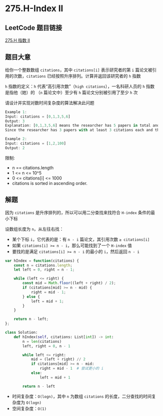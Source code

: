 # 275.H-Index II

## LeetCode 题目链接

[275.H 指数 II](https://leetcode.cn/problems/h-index-ii/)

## 题目大意

给你一个整数数组 `citations`，其中 `citations[i]` 表示研究者的第 `i` 篇论文被引用的次数，`citations` 已经按照升序排列。计算并返回该研究者的 `h` 指数

`h` 指数的定义：`h` 代表“高引用次数”（`high citations`），一名科研人员的 `h` 指数是指他（她）的 （`n` 篇论文中）至少有 `h` 篇论文分别被引用了至少 `h` 次

请设计并实现对数时间复杂度的算法解决此问题

```js
Example 1:
Input: citations = [0,1,3,5,6]
Output: 3
Explanation: [0,1,3,5,6] means the researcher has 5 papers in total and each of them had received 0, 1, 3, 5, 6 citations respectively.
Since the researcher has 3 papers with at least 3 citations each and the remaining two with no more than 3 citations each, their h-index is 3.

Example 2:
Input: citations = [1,2,100]
Output: 2
```

限制:
- n == citations.length
- 1 <= n <= 10^5
- 0 <= citations[i] <= 1000
- citations is sorted in ascending order.

## 解题

因为 `citations` 是升序排列的，所以可以用二分查找来找符合 `H-index` 条件的最小下标

设数组长度为 `n`，从左往右找：
- 某个下标 `i`，它代表的是：有 `n - i` 篇论文，其引用次数 `≥ citations[i]`
- 如果 `citations[i] >= n - i`，那么可能找到了一个 `H-index` 值
- 要找的是满足 `citations[i] >= n - i` 的最小的 `i`，然后返回 `n - i`

```js
var hIndex = function(citations) {
    const n = citations.length;
    let left = 0, right = n - 1;

    while (left <= right) {
        const mid = Math.floor((left + right) / 2);
        if (citations[mid] >= n - mid) {
            right = mid - 1;
        } else {
            left = mid + 1;
        }
    }

    return n - left;
};
```
```python
class Solution:
    def hIndex(self, citations: List[int]) -> int:
        n = len(citations)
        left, right = 0, n - 1

        while left <= right:
            mid = (left + right) // 2
            if citations[mid] >= n - mid:
                right = mid - 1  # 尝试更小的 i
            else:
                left = mid + 1

        return n - left
```

- 时间复杂度：`O(logn)`，其中 `n` 为数组 `citations` 的长度，二分查找的时间复杂度为 `O(logn)`
- 空间复杂度：`O(1)`